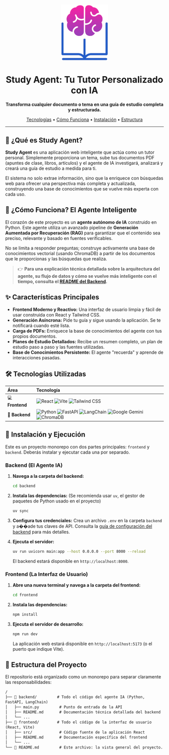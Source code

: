 <div align="center">
  <img src="https://github.com/BosaBL/ai-study-planning-agent/blob/main/frontend/public/logo.png" alt="Logo del Proyecto" width="150"/>
  <h1>Study Agent: Tu Tutor Personalizado con IA</h1>
  <p>
    <strong>Transforma cualquier documento o tema en una guía de estudio completa y estructurada.</strong>
  </p>
  <p>
    <a href="#%EF%B8%8F-tecnologías-utilizadas">Tecnologías</a> •
    <a href="#brain-cómo-funciona-el-agente-inteligente">Cómo Funciona</a> •
    <a href="#-instalación-y-ejecución">Instalación</a> •
    <a href="#-estructura-del-proyecto">Estructura</a>
  </p>
</div>

---

## :rocket: ¿Qué es Study Agent?

**Study Agent** es una aplicación web inteligente que actúa como un tutor personal. Simplemente proporciona un tema, sube tus documentos PDF (apuntes de clase, libros, artículos) y el agente de IA investigará, analizará y creará una guía de estudio a medida para ti.

El sistema no solo extrae información, sino que la enriquece con búsquedas web para ofrecer una perspectiva más completa y actualizada, construyendo una base de conocimientos que se vuelve más experta con cada uso.

## :brain: ¿Cómo Funciona? El Agente Inteligente

El corazón de este proyecto es un **agente autónomo de IA** construido en Python. Este agente utiliza un avanzado pipeline de **Generación Aumentada por Recuperación (RAG)** para garantizar que el contenido sea preciso, relevante y basado en fuentes verificables.

No se limita a responder preguntas; construye activamente una base de conocimientos vectorial (usando ChromaDB) a partir de los documentos que le proporcionas y las búsquedas que realiza.

> :point_right: **Para una explicación técnica detallada sobre la arquitectura del agente, su flujo de datos y cómo se vuelve más inteligente con el tiempo, consulta el [README del Backend](https://github.com/BosaBL/ai-study-planning-agent/blob/main/backend/README.md).**

## ✨ Características Principales

- **Frontend Moderno y Reactivo:** Una interfaz de usuario limpia y fácil de usar construida con React y Tailwind CSS.
- **Generación Asíncrona:** Pide tu guía y sigue usando la aplicación. Se te notificará cuando esté lista.
- **Carga de PDFs:** Enriquece la base de conocimientos del agente con tus propios documentos.
- **Planes de Estudio Detallados:** Recibe un resumen completo, un plan de estudio paso a paso y las fuentes utilizadas.
- **Base de Conocimientos Persistente:** El agente "recuerda" y aprende de interacciones pasadas.

## 🛠️ Tecnologías Utilizadas

| Área                    | Tecnología                                                                                                                                                                                                                                                                                                                                                                                                                                                                                                         |
| :---------------------- | :----------------------------------------------------------------------------------------------------------------------------------------------------------------------------------------------------------------------------------------------------------------------------------------------------------------------------------------------------------------------------------------------------------------------------------------------------------------------------------------------------------------- |
| :computer: **Frontend** | ![React](https://img.shields.io/badge/React-19-blue?style=for-the-badge&logo=react) ![Vite](https://img.shields.io/badge/Vite-6.3-purple?style=for-the-badge&logo=vite) ![Tailwind CSS](https://img.shields.io/badge/Tailwind_CSS-3.4-blue?style=for-the-badge&logo=tailwindcss)                                                                                                                                                                                                                                   |
| :robot: **Backend**     | ![Python](https://img.shields.io/badge/Python-3.12-blue?style=for-the-badge&logo=python) ![FastAPI](https://img.shields.io/badge/FastAPI-0.111-green?style=for-the-badge&logo=fastapi) ![LangChain](https://img.shields.io/badge/LangChain-0.2-purple?style=for-the-badge&logo=langchain) ![Google Gemini](https://img.shields.io/badge/Google_Gemini-1.5_Flash-orange?style=for-the-badge&logo=google-gemini) ![ChromaDB](https://img.shields.io/badge/ChromaDB-0.5-blueviolet?style=for-the-badge&logo=chromadb) |

## 🚀 Instalación y Ejecución

Este es un proyecto monorepo con dos partes principales: `frontend` y `backend`. Deberás instalar y ejecutar cada una por separado.

### Backend (El Agente IA)

1. **Navega a la carpeta del backend:**

   ```bash
   cd backend
   ```

2. **Instala las dependencias:**
   (Se recomienda usar `uv`, el gestor de paquetes de Python usado en el proyecto)

   ```bash
   uv sync
   ```

3. **Configura tus credenciales:**
   Crea un archivo `.env` en la carpeta `backend` y a��ade tus claves de API. Consulta la [guía de configuración del backend](https://github.com/BosaBL/study-agent/blob/main/backend/README.md#-instalación-y-configuración) para más detalles.

4. **Ejecuta el servidor:**

   ```bash
   uv run uvicorn main:app --host 0.0.0.0 --port 8000 --reload
   ```

   El backend estará disponible en `http://localhost:8000`.

### Frontend (La Interfaz de Usuario)

1. **Abre una nueva terminal y navega a la carpeta del frontend:**

   ```bash
   cd frontend
   ```

2. **Instala las dependencias:**

   ```bash
   npm install
   ```

3. **Ejecuta el servidor de desarrollo:**

   ```bash
   npm run dev
   ```

   La aplicación web estará disponible en `http://localhost:5173` (o el puerto que indique Vite).

## 📂 Estructura del Proyecto

El repositorio está organizado como un monorepo para separar claramente las responsabilidades:

```
/
├── 📁 backend/         # Todo el código del agente IA (Python, FastAPI, LangChain)
│   ├── main.py         # Punto de entrada de la API
│   ├── README.md       # Documentación técnica detallada del backend
│   └── ...
├── 📁 frontend/        # Todo el código de la interfaz de usuario (React, Vite)
│   ├── src/            # Código fuente de la aplicación React
│   ├── README.md       # Documentación específica del frontend
│   └── ...
└── 📄 README.md         # Este archivo: la vista general del proyecto.
```
